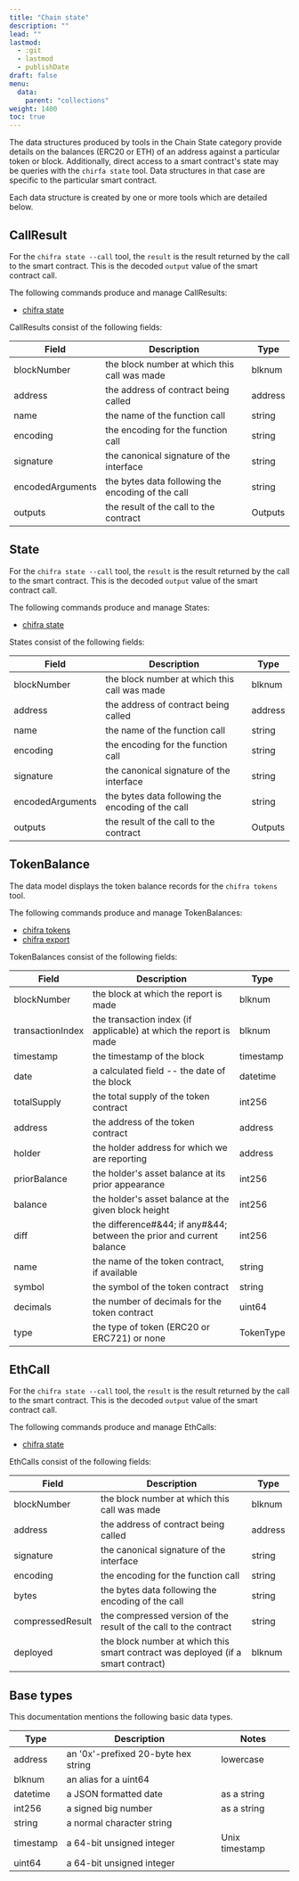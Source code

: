 ```yaml
---
title: "Chain state"
description: ""
lead: ""
lastmod:
  - :git
  - lastmod
  - publishDate
draft: false
menu:
  data:
    parent: "collections"
weight: 1400
toc: true
---
```


<!-- markdownlint-disable MD033 MD036 MD041 -->
The data structures produced by tools in the Chain State category provide details on the balances
(ERC20 or ETH) of an address against a particular token or block. Additionally, direct access to
a smart contract's state may be queries with the `chirfa state` tool. Data structures in that case
are specific to the particular smart contract.

Each data structure is created by one or more tools which are detailed below.

## CallResult

<!-- markdownlint-disable MD033 MD036 MD041 -->
For the `chifra state --call` tool, the `result` is the result returned by the call to the smart
contract. This is the decoded `output` value of the smart contract call.

The following commands produce and manage CallResults:

- [chifra state](/chifra/chainstate/#chifra-state)

CallResults consist of the following fields:

| Field            | Description                                       | Type    |
| ---------------- | ------------------------------------------------- | ------- |
| blockNumber      | the block number at which this call was made      | blknum  |
| address          | the address of contract being called              | address |
| name             | the name of the function call                     | string  |
| encoding         | the encoding for the function call                | string  |
| signature        | the canonical signature of the interface          | string  |
| encodedArguments | the bytes data following the encoding of the call | string  |
| outputs          | the result of the call to the contract            | Outputs |

## State

<!-- markdownlint-disable MD033 MD036 MD041 -->
For the `chifra state --call` tool, the `result` is the result returned by the call to the smart
contract. This is the decoded `output` value of the smart contract call.

The following commands produce and manage States:

- [chifra state](/chifra/chainstate/#chifra-state)

States consist of the following fields:

| Field            | Description                                       | Type    |
| ---------------- | ------------------------------------------------- | ------- |
| blockNumber      | the block number at which this call was made      | blknum  |
| address          | the address of contract being called              | address |
| name             | the name of the function call                     | string  |
| encoding         | the encoding for the function call                | string  |
| signature        | the canonical signature of the interface          | string  |
| encodedArguments | the bytes data following the encoding of the call | string  |
| outputs          | the result of the call to the contract            | Outputs |

## TokenBalance

<!-- markdownlint-disable MD033 MD036 MD041 -->
The data model displays the token balance records for the `chifra tokens` tool.

The following commands produce and manage TokenBalances:

- [chifra tokens](/chifra/chainstate/#chifra-tokens)
- [chifra export](/chifra/accounts/#chifra-export)

TokenBalances consist of the following fields:

| Field            | Description                                                           | Type      |
| ---------------- | --------------------------------------------------------------------- | --------- |
| blockNumber      | the block at which the report is made                                 | blknum    |
| transactionIndex | the transaction index (if applicable) at which the report is made     | blknum    |
| timestamp        | the timestamp of the block                                            | timestamp |
| date             | a calculated field -- the date of the block                           | datetime  |
| totalSupply      | the total supply of the token contract                                | int256    |
| address          | the address of the token contract                                     | address   |
| holder           | the holder address for which we are reporting                         | address   |
| priorBalance     | the holder's asset balance at its prior appearance                    | int256    |
| balance          | the holder's asset balance at the given block height                  | int256    |
| diff             | the difference#&44; if any#&44; between the prior and current balance | int256    |
| name             | the name of the token contract, if available                          | string    |
| symbol           | the symbol of the token contract                                      | string    |
| decimals         | the number of decimals for the token contract                         | uint64    |
| type             | the type of token (ERC20 or ERC721) or none                           | TokenType |

## EthCall

<!-- markdownlint-disable MD033 MD036 MD041 -->
For the `chifra state --call` tool, the `result` is the result returned by the call to the smart
contract. This is the decoded `output` value of the smart contract call.

The following commands produce and manage EthCalls:

- [chifra state](/chifra/chainstate/#chifra-state)

EthCalls consist of the following fields:

| Field            | Description                                                                      | Type    |
| ---------------- | -------------------------------------------------------------------------------- | ------- |
| blockNumber      | the block number at which this call was made                                     | blknum  |
| address          | the address of contract being called                                             | address |
| signature        | the canonical signature of the interface                                         | string  |
| encoding         | the encoding for the function call                                               | string  |
| bytes            | the bytes data following the encoding of the call                                | string  |
| compressedResult | the compressed version of the result of the call to the contract                 | string  |
| deployed         | the block number at which this smart contract was deployed (if a smart contract) | blknum  |

## Base types

This documentation mentions the following basic data types.

| Type      | Description                         | Notes          |
| --------- | ----------------------------------- | -------------- |
| address   | an '0x'-prefixed 20-byte hex string | lowercase      |
| blknum    | an alias for a uint64               |                |
| datetime  | a JSON formatted date               | as a string    |
| int256    | a signed big number                 | as a string    |
| string    | a normal character string           |                |
| timestamp | a 64-bit unsigned integer           | Unix timestamp |
| uint64    | a 64-bit unsigned integer           |                |
